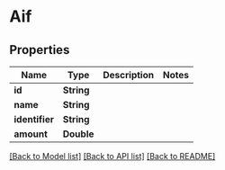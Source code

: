 # Aif

## Properties
Name | Type | Description | Notes
------------ | ------------- | ------------- | -------------
**id** | **String** |  | 
**name** | **String** |  | 
**identifier** | **String** |  | 
**amount** | **Double** |  | 

[[Back to Model list]](../README.md#documentation-for-models) [[Back to API list]](../README.md#documentation-for-api-endpoints) [[Back to README]](../README.md)


